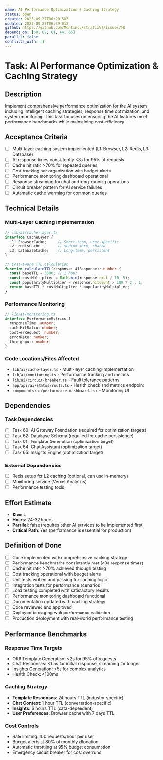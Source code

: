 ```yaml
---
name: AI Performance Optimization & Caching Strategy
status: open
created: 2025-09-27T06:20:58Z
updated: 2025-09-27T06:39:01Z
github: https://github.com/Montinou/stratixV2/issues/58
depends_on: [60, 62, 61, 64, 65]
parallel: false
conflicts_with: []
---
```


# Task: AI Performance Optimization & Caching Strategy

## Description

Implement comprehensive performance optimization for the AI system including intelligent caching strategies, response time optimization, and system monitoring. This task focuses on ensuring the AI features meet performance benchmarks while maintaining cost efficiency.

## Acceptance Criteria

- [ ] Multi-layer caching system implemented (L1: Browser, L2: Redis, L3: Database)
- [ ] AI response times consistently <3s for 95% of requests
- [ ] Cache hit ratio >70% for repeated queries
- [ ] Cost tracking per organization with budget alerts
- [ ] Performance monitoring dashboard operational
- [ ] Response streaming for chat and long-running operations
- [ ] Circuit breaker pattern for AI service failures
- [ ] Automatic cache warming for common queries

## Technical Details

### Multi-Layer Caching Implementation
```typescript
// lib/ai/cache-layer.ts
interface CacheLayer {
  L1: BrowserCache;     // Short-term, user-specific
  L2: RedisCache;       // Medium-term, shared
  L3: DatabaseCache;    // Long-term, persistent
}

// Cost-aware TTL calculation
function calculateTTL(response: AIResponse): number {
  const baseTTL = 3600; // 1 hour
  const costMultiplier = Math.min(response.cost / 10, 5);
  const popularityMultiplier = response.hitCount > 100 ? 2 : 1;
  return baseTTL * costMultiplier * popularityMultiplier;
}
```

### Performance Monitoring
```typescript
// lib/ai/monitoring.ts
interface PerformanceMetrics {
  responseTime: number;
  cacheHitRatio: number;
  costPerRequest: number;
  errorRate: number;
  throughput: number;
}
```

### Code Locations/Files Affected
- `lib/ai/cache-layer.ts` - Multi-layer caching implementation
- `lib/ai/monitoring.ts` - Performance tracking and metrics
- `lib/ai/circuit-breaker.ts` - Fault tolerance patterns
- `app/api/ai/status/route.ts` - Health check and metrics endpoint
- `components/ai/performance-dashboard.tsx` - Monitoring UI

## Dependencies

### Task Dependencies
- [ ] Task 60: AI Gateway Foundation (required for optimization targets)
- [ ] Task 62: Database Schema (required for cache persistence)
- [ ] Task 61: Template Generation (optimization target)
- [ ] Task 64: Chat Assistant (optimization target)
- [ ] Task 65: Insights Engine (optimization target)

### External Dependencies
- [ ] Redis setup for L2 caching (optional, can use in-memory)
- [ ] Monitoring service (Vercel Analytics)
- [ ] Performance testing tools

## Effort Estimate

- **Size**: L
- **Hours**: 24-32 hours
- **Parallel**: false (requires other AI services to be implemented first)
- **Critical Path**: Yes (performance is essential for production)

## Definition of Done

- [ ] Code implemented with comprehensive caching strategy
- [ ] Performance benchmarks consistently met (<3s response times)
- [ ] Cache hit ratio >70% achieved through testing
- [ ] Cost tracking operational with budget alerts
- [ ] Unit tests written and passing for caching logic
- [ ] Integration tests for performance scenarios
- [ ] Load testing completed with satisfactory results
- [ ] Performance monitoring dashboard functional
- [ ] Documentation updated with caching strategy
- [ ] Code reviewed and approved
- [ ] Deployed to staging with performance validation
- [ ] Production deployment with real-world performance testing

## Performance Benchmarks

### Response Time Targets
- OKR Template Generation: <2s for 95% of requests
- Chat Responses: <1.5s for initial response, streaming for longer
- Insights Generation: <5s for complex analytics
- Health Check: <100ms

### Caching Strategy
- **Template Responses**: 24 hours TTL (industry-specific)
- **Chat Context**: 1 hour TTL (conversation-specific)
- **Insights**: 6 hours TTL (data-dependent)
- **User Preferences**: Browser cache with 7 days TTL

### Cost Controls
- Rate limiting: 100 requests/hour per user
- Budget alerts at 80% of monthly allocation
- Automatic throttling at 95% budget consumption
- Emergency circuit breaker for cost overruns